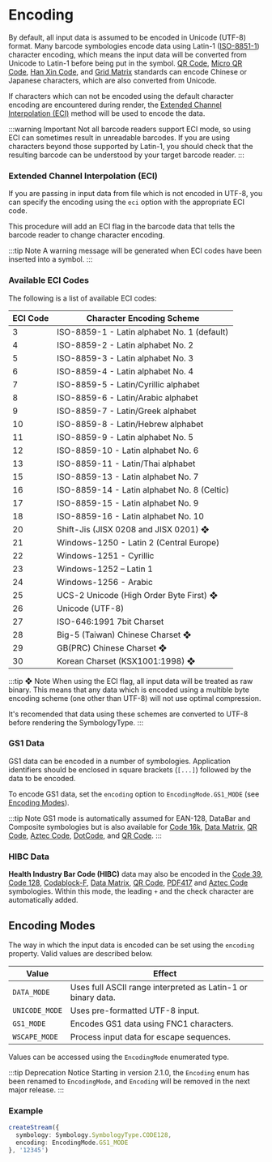 # Encoding

By default, all input data is assumed to be encoded in Unicode (UTF-8) format. Many barcode symbologies encode data using Latin-1 ([ISO-8851-1](https://en.wikipedia.org/wiki/ISO/IEC_8859-1)) character encoding, which means the input data will be converted from Unicode to Latin-1 before being put in the symbol. [QR Code](../guide/symbologies/two-dimensional.md#qr-code-iso-18004), [Micro QR Code](../guide/symbologies/two-dimensional.md#micro-qr-code-iso-18004), [Han Xin Code](../guide/symbologies/two-dimensional.md#han-xin-code), and [Grid Matrix](../guide/symbologies/two-dimensional.md#grid-matrix) standards can encode Chinese or Japanese characters, which are also converted from Unicode.

If characters which can not be encoded using the default character encoding are encountered during render, the [Extended Channel Interpolation (ECI)](#extended-channel-interpolation-eci) method will be used to encode the data.

:::warning Important
Not all barcode readers support ECI mode, so using ECI can sometimes result in unreadable barcodes. If you are using characters beyond those supported by Latin-1, you should check that the resulting barcode can be understood by your target barcode reader.
:::

### Extended Channel Interpolation (ECI)

If you are passing in input data from file which is not encoded in UTF-8, you can specify the encoding using the `eci` option with the appropriate ECI code.

This procedure will add an ECI flag in the barcode data that tells the barcode reader to change character encoding.

:::tip Note
A warning message will be generated when ECI codes have been inserted into a symbol.
:::

### Available ECI Codes

The following is a list of available ECI codes:

| ECI Code | Character Encoding Scheme                   |
|----------|---------------------------------------------|
| 3        | ISO-8859-1 - Latin alphabet No. 1 (default) |
| 4        | ISO-8859-2 - Latin alphabet No. 2           |
| 5        | ISO-8859-3 - Latin alphabet No. 3           |
| 6        | ISO-8859-4 - Latin alphabet No. 4           |
| 7        | ISO-8859-5 - Latin/Cyrillic alphabet        |
| 8        | ISO-8859-6 - Latin/Arabic alphabet          |
| 9        | ISO-8859-7 - Latin/Greek alphabet           |
| 10       | ISO-8859-8 - Latin/Hebrew alphabet          |
| 11       | ISO-8859-9 - Latin alphabet No. 5           |
| 12       | ISO-8859-10 - Latin alphabet No. 6          |
| 13       | ISO-8859-11 - Latin/Thai alphabet           |
| 15       | ISO-8859-13 - Latin alphabet No. 7          |
| 16       | ISO-8859-14 - Latin alphabet No. 8 (Celtic) |
| 17       | ISO-8859-15 - Latin alphabet No. 9          |
| 18       | ISO-8859-16 - Latin alphabet No. 10         |
| 20       | Shift-Jis (JISX 0208 and JISX 0201) ❖       |
| 21       | Windows-1250 - Latin 2 (Central Europe)     |
| 22       | Windows-1251 - Cyrillic                     |
| 23       | Windows-1252 – Latin 1                      |
| 24       | Windows-1256 - Arabic                       |
| 25       | UCS-2 Unicode (High Order Byte First) ❖     |
| 26       | Unicode (UTF-8)                             |
| 27       | ISO-646:1991 7bit Charset                   |
| 28       | Big-5 (Taiwan) Chinese Charset ❖            |
| 29       | GB(PRC) Chinese Charset ❖                   |
| 30       | Korean Charset (KSX1001:1998) ❖             |

:::tip ❖ Note 
When using the ECI flag, all input data will be treated as raw binary. This means that any data which is encoded using a multible byte encoding scheme (one other than UTF-8) will not use optimal compression.

It's recomended that data using these schemes are converted to UTF-8 before rendering the SymbologyType.
:::

### GS1 Data

GS1 data can be encoded in a number of symbologies. Application identifiers should be enclosed in square brackets (`[...]`) followed by the data to be encoded.

To encode GS1 data, set the `encoding` option to `EncodingMode.GS1_MODE` (see [Encoding Modes](#encoding-modes)).

:::tip Note
GS1 mode is automatically assumed for EAN-128, DataBar and Composite symbologies but is also available for [Code 16k](../guide/symbologies/stacked.md#code-16k-en-12323), [Data Matrix](../guide/symbologies/two-dimensional.md#data-matrix-ecc200-iso-16022), [QR Code](../guide/symbologies/two-dimensional.md#qr-code-iso-18004), [Aztec Code](../guide/symbologies/two-dimensional.md#aztec-code-iso-24778), [DotCode](../guide/symbologies/two-dimensional.md#dotcode), and [QR Code](../guide/symbologies/two-dimensional.md#qr-code-iso-18004).
:::

### HIBC Data

**Health Industry Bar Code (HIBC)** data may also be encoded in the [Code 39](../guide/symbologies/one-dimensional.md#code-39), [Code 128](../guide/symbologies/one-dimensional.md#code-128), [Codablock-F](../guide/symbologies/stacked.md#codablock-f), [Data Matrix](../guide/symbologies/two-dimensional.md#data-matrix-ecc200-iso-16022), [QR Code](../guide/symbologies/two-dimensional.md#qr-code-iso-18004), [PDF417](../guide/symbologies/stacked.md#pdf417-iso-15438) and [Aztec Code](../guide/symbologies/two-dimensional.md#aztec-code-iso-24778) symbologies. Within this mode, the leading `+` and the check character are automatically added.

## Encoding Modes

The way in which the input data is encoded can be set using the `encoding` property. Valid values are described below.

| Value          | Effect                                                       |
|----------------|--------------------------------------------------------------|
| `DATA_MODE`    | Uses full ASCII range interpreted as Latin-1 or binary data. |
| `UNICODE_MODE` | Uses pre-formatted UTF-8 input.                              |
| `GS1_MODE`     | Encodes GS1 data using FNC1 characters.                      |
| `WSCAPE_MODE`  | Process input data for escape sequences.                     |

Values can be accessed using the `EncodingMode` enumerated type. 

:::tip Deprecation Notice
Starting in version 2.1.0, the `Encoding` enum has been renamed to `EncodingMode`, and `Encoding` will be removed in the next major release.
:::

### Example

```ts
createStream({
  symbology: Symbology.SymbologyType.CODE128,
  encoding: EncodingMode.GS1_MODE
}, '12345')
```
